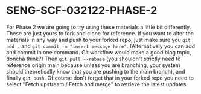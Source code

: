 # SENG-SCF-032122-PHASE-2

For Phase 2 we are going to try using these materials a little bit differently. These are just yours to fork and clone for reference. If you want to alter the materials in any way and push to your forked repo, just make sure you `git add .` and `git commit -m "insert message here"`. (Alternatively you can add and commit in one command. Git workflow would make a good blog topic, doncha think?) Then  `git pull --rebase` (you shouldn't strictly need to reference origin main because unless you are branching, your system should theoretically know that you are pushing to the main branch), and finally `git push`. Of course don't forget that in your forked repo you need to select "Fetch upstream / Fetch and merge" to retrieve the latest updates.
